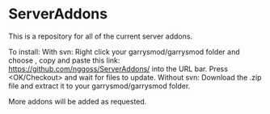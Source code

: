 ServerAddons
============

This is a repository for all of the current server addons.

To install:
  With svn: Right click your garrysmod/garrysmod folder and choose <Svn Checkout>, copy and paste this link:
                https://github.com/nggoss/ServerAddons/
            into the URL bar. Press <OK/Checkout> and wait for files to update. 
  Without svn: Download the .zip file and extract it to your garrysmod/garrysmod folder.
  
  
  
More addons will be added as requested.
